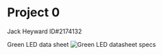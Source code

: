 # Project 0
Jack Heyward ID#2174132

Green LED data sheet
![Green LED datasheet specs ](https://user-images.githubusercontent.com/53545740/63901926-f357dd80-ca5a-11e9-9140-8621facbf2bd.JPG)
<!--stackedit_data:
eyJoaXN0b3J5IjpbLTUyMDUzNDc5NywtMTMwOTQwMjI1Niw0OT
kxNDA2OTksLTE5NTQ5MTE2MjJdfQ==
-->